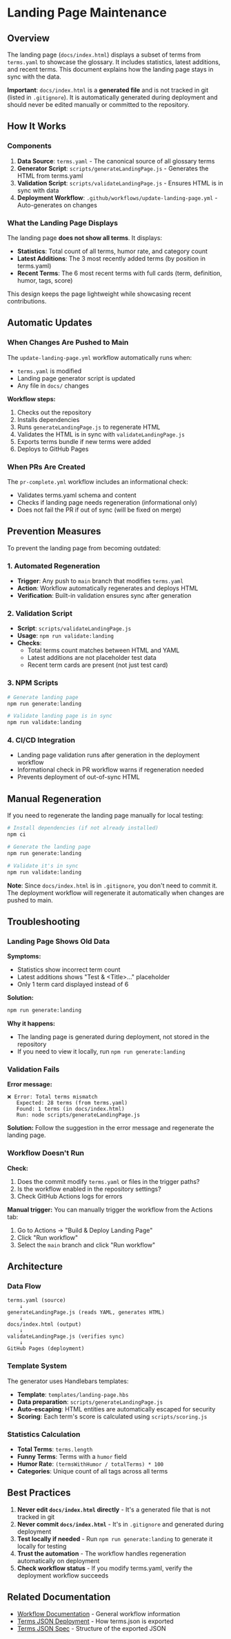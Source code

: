 # Landing Page Maintenance

## Overview

The landing page (`docs/index.html`) displays a subset of terms from `terms.yaml` to showcase the glossary. It includes statistics, latest additions, and recent terms. This document explains how the landing page stays in sync with the data.

**Important**: `docs/index.html` is a **generated file** and is not tracked in git (listed in `.gitignore`). It is automatically generated during deployment and should never be edited manually or committed to the repository.

## How It Works

### Components

1. **Data Source**: `terms.yaml` - The canonical source of all glossary terms
2. **Generator Script**: `scripts/generateLandingPage.js` - Generates the HTML from terms.yaml
3. **Validation Script**: `scripts/validateLandingPage.js` - Ensures HTML is in sync with data
4. **Deployment Workflow**: `.github/workflows/update-landing-page.yml` - Auto-generates on changes

### What the Landing Page Displays

The landing page **does not show all terms**. It displays:

- **Statistics**: Total count of all terms, humor rate, and category count
- **Latest Additions**: The 3 most recently added terms (by position in terms.yaml)
- **Recent Terms**: The 6 most recent terms with full cards (term, definition, humor, tags, score)

This design keeps the page lightweight while showcasing recent contributions.

## Automatic Updates

### When Changes Are Pushed to Main

The `update-landing-page.yml` workflow automatically runs when:
- `terms.yaml` is modified
- Landing page generator script is updated
- Any file in `docs/` changes

**Workflow steps:**
1. Checks out the repository
2. Installs dependencies
3. Runs `generateLandingPage.js` to regenerate HTML
4. Validates the HTML is in sync with `validateLandingPage.js`
5. Exports terms bundle if new terms were added
6. Deploys to GitHub Pages

### When PRs Are Created

The `pr-complete.yml` workflow includes an informational check:
- Validates terms.yaml schema and content
- Checks if landing page needs regeneration (informational only)
- Does not fail the PR if out of sync (will be fixed on merge)

## Prevention Measures

To prevent the landing page from becoming outdated:

### 1. Automated Regeneration
- **Trigger**: Any push to `main` branch that modifies `terms.yaml`
- **Action**: Workflow automatically regenerates and deploys HTML
- **Verification**: Built-in validation ensures sync after generation

### 2. Validation Script
- **Script**: `scripts/validateLandingPage.js`
- **Usage**: `npm run validate:landing`
- **Checks**:
  - Total terms count matches between HTML and YAML
  - Latest additions are not placeholder test data
  - Recent term cards are present (not just test card)

### 3. NPM Scripts
```bash
# Generate landing page
npm run generate:landing

# Validate landing page is in sync
npm run validate:landing
```

### 4. CI/CD Integration
- Landing page validation runs after generation in the deployment workflow
- Informational check in PR workflow warns if regeneration needed
- Prevents deployment of out-of-sync HTML

## Manual Regeneration

If you need to regenerate the landing page manually for local testing:

```bash
# Install dependencies (if not already installed)
npm ci

# Generate the landing page
npm run generate:landing

# Validate it's in sync
npm run validate:landing
```

**Note**: Since `docs/index.html` is in `.gitignore`, you don't need to commit it. The deployment workflow will regenerate it automatically when changes are pushed to main.

## Troubleshooting

### Landing Page Shows Old Data

**Symptoms:**
- Statistics show incorrect term count
- Latest additions shows "Test & &lt;Title&gt;..." placeholder
- Only 1 term card displayed instead of 6

**Solution:**
```bash
npm run generate:landing
```

**Why it happens:**
- The landing page is generated during deployment, not stored in the repository
- If you need to view it locally, run `npm run generate:landing`

### Validation Fails

**Error message:**
```
❌ Error: Total terms mismatch
   Expected: 28 terms (from terms.yaml)
   Found: 1 terms (in docs/index.html)
   Run: node scripts/generateLandingPage.js
```

**Solution:**
Follow the suggestion in the error message and regenerate the landing page.

### Workflow Doesn't Run

**Check:**
1. Does the commit modify `terms.yaml` or files in the trigger paths?
2. Is the workflow enabled in the repository settings?
3. Check GitHub Actions logs for errors

**Manual trigger:**
You can manually trigger the workflow from the Actions tab:
1. Go to Actions → "Build & Deploy Landing Page"
2. Click "Run workflow"
3. Select the `main` branch and click "Run workflow"

## Architecture

### Data Flow

```
terms.yaml (source)
    ↓
generateLandingPage.js (reads YAML, generates HTML)
    ↓
docs/index.html (output)
    ↓
validateLandingPage.js (verifies sync)
    ↓
GitHub Pages (deployment)
```

### Template System

The generator uses Handlebars templates:
- **Template**: `templates/landing-page.hbs`
- **Data preparation**: `scripts/generateLandingPage.js`
- **Auto-escaping**: HTML entities are automatically escaped for security
- **Scoring**: Each term's score is calculated using `scripts/scoring.js`

### Statistics Calculation

- **Total Terms**: `terms.length`
- **Funny Terms**: Terms with a `humor` field
- **Humor Rate**: `(termsWithHumor / totalTerms) * 100`
- **Categories**: Unique count of all tags across all terms

## Best Practices

1. **Never edit `docs/index.html` directly** - It's a generated file that is not tracked in git
2. **Never commit `docs/index.html`** - It's in `.gitignore` and generated during deployment
3. **Test locally if needed** - Run `npm run generate:landing` to generate it locally for testing
4. **Trust the automation** - The workflow handles regeneration automatically on deployment
5. **Check workflow status** - If you modify terms.yaml, verify the deployment workflow succeeds

## Related Documentation

- [Workflow Documentation](./WORKFLOW_DOCUMENTATION.md) - General workflow information
- [Terms JSON Deployment](./terms-json-deploy.md) - How terms.json is exported
- [Terms JSON Spec](./terms-json-spec.md) - Structure of the exported JSON
